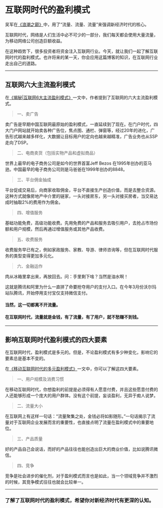 # 互联网时代的盈利模式

吴军在[《浪潮之巅》](https://baike.baidu.com/item/浪潮之巅/4186013?fr=aladdin)中，用了“流量、流量、流量”来强调新经济时代的核心。

互联网时代，网络是人们生活中必不可少的一部分，我们每天都会使用大量流量，为移动网络公司创造巨额收益。

在这种趋势下，很多投资者将资金注入互联网行业。今天，就让我们一起了解互联网时代的盈利模式。也许将来的某一天，你会应用这篇博客的知识，在互联网行业走出自己的道路。

---
##  互联网六大主流盈利模式

在[《揭秘|互联网6大主流盈利模式》](https://www.niaogebiji.com/article-17514-1.html)一文中，作者提到了互联网的六大主流盈利模式。


>一、卖广告

卖广告是早期中国互联网最原始的盈利模式，一直延续到了现在。在门户时代，四大门户网站就开始卖各种广告位，焦点图、通栏、弹窗等，经过20年的进化，广告形式越来越多样化，大数据让目标用户的定向也越来越精准，广告业务也从SSP走向了DSP。

>二、电商卖货（包括实物产品和虚拟商品）

世界上最早的电子商务公司是如今的世界首富Jeff Bezos 在1995年创办的亚马逊。中国最早的电子商务公司则是马爸爸在1999年创办的8848。

>三、平台佣金抽成

平台促成交易后，向商家收取佣金，平台不直接生产创造价值，而是去整合资源。这种方式就像房地产中介里的链家，一头对接房东，另一头对接买房者，当交易达成时抽取2%的费用作为佣金。

>四、增值服务

基础功能免费，高级功能收费。先用免费的产品和服务去吸引用户，去抢占市场份额和用户规模，然后再通过增值服务或其他产品收费。

>五、收费服务

收费服务早已有之，例如家政服务、家教、导游、律师咨询等，但在互联网时代服务的类型变得更加多元化。

>六、金融运作

肉从冰箱里拿出来，再放回去。问：手里剩下啥？当然是油水啊！

这就是腾讯和阿里为什么一直拼了命要抢夺用户的支付入口。在今年3月份沃尔玛站队腾讯，开始停用支付宝仅支持微信支付。

#### 当然，这一切都离不开流量。

#### 在互联网时代，流量就是金钱，有了流量，有了用户，就不愁赚不到钱。

---
## 影响互联网时代盈利模式的四大要素

在互联网时代，盈利模式是多元的。但是，不论盈利模式有多少种变化，影响它的要素总是基本不变的。

在[《移动互联网时代的多元盈利模式》](https://baijiahao.baidu.com/s?id=1588660666970027512&wfr=spider&for=pc)一文中，你可以了解这四大要素。

>一、用户规模及消费习惯

在移动互联网时代，你想盈利的前提是必须得有人愿意付费，并且这些愿意付费的人还能够形成一个庞大的用户群体。没有这个前提，妄谈盈利，无异于痴人说梦。

>二、流量大小

在互联网上有这样一句话：“流量聚集之处，金钱必将如影随形。”一句话揭示了流量对于互联网企业发展而言的重要性，也直接点明了流量在盈利模式中的重要地位。

>三、产品质量

好的产品自己会说话，而好的产品往往也能创造出巨大的商业价值，比如说腾讯微信。

>四、竞争

竞争是社会进步的催化剂，对于盈利模式而言也是如此，当一个领域竞争并不激烈的时候，其竞争模式往往也就会比较单一。

---
### 了解了互联网时代的盈利模式，希望你对新经济时代有更深的认知。